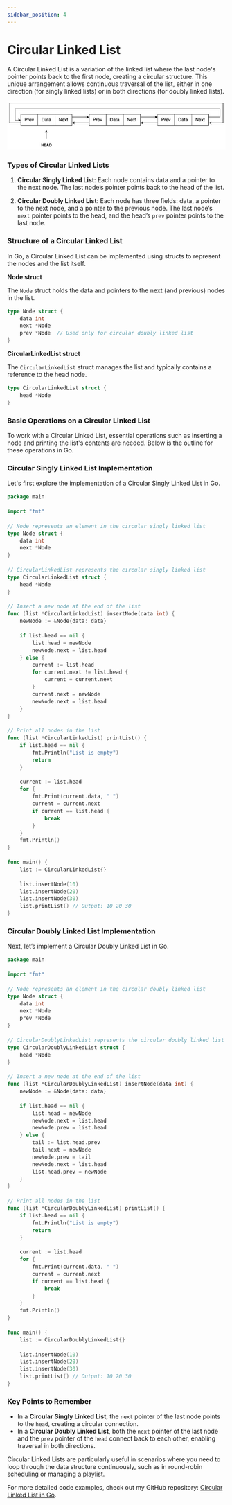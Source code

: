 ```yaml
---
sidebar_position: 4
---
```


# Circular Linked List

A Circular Linked List is a variation of the linked list where the last node's pointer points back to the first node, creating a circular structure. This unique arrangement allows continuous traversal of the list, either in one direction (for singly linked lists) or in both directions (for doubly linked lists).

![Circular linked list](./img/circular-linked-list.jpg)

### Types of Circular Linked Lists

1. **Circular Singly Linked List**: Each node contains data and a pointer to the next node. The last node’s pointer points back to the head of the list.

2. **Circular Doubly Linked List**: Each node has three fields: data, a pointer to the next node, and a pointer to the previous node. The last node’s `next` pointer points to the head, and the head’s `prev` pointer points to the last node.

### Structure of a Circular Linked List

In Go, a Circular Linked List can be implemented using structs to represent the nodes and the list itself.

**Node struct**

The `Node` struct holds the data and pointers to the next (and previous) nodes in the list.

```go
type Node struct {
    data int
    next *Node
    prev *Node  // Used only for circular doubly linked list
}
```

**CircularLinkedList struct**

The `CircularLinkedList` struct manages the list and typically contains a reference to the head node.

```go
type CircularLinkedList struct {
    head *Node
}
```

### Basic Operations on a Circular Linked List

To work with a Circular Linked List, essential operations such as inserting a node and printing the list's contents are needed. Below is the outline for these operations in Go.

### Circular Singly Linked List Implementation

Let's first explore the implementation of a Circular Singly Linked List in Go.

```go
package main

import "fmt"

// Node represents an element in the circular singly linked list
type Node struct {
    data int
    next *Node
}

// CircularLinkedList represents the circular singly linked list
type CircularLinkedList struct {
    head *Node
}

// Insert a new node at the end of the list
func (list *CircularLinkedList) insertNode(data int) {
    newNode := &Node{data: data}

    if list.head == nil {
        list.head = newNode
        newNode.next = list.head
    } else {
        current := list.head
        for current.next != list.head {
            current = current.next
        }
        current.next = newNode
        newNode.next = list.head
    }
}

// Print all nodes in the list
func (list *CircularLinkedList) printList() {
    if list.head == nil {
        fmt.Println("List is empty")
        return
    }

    current := list.head
    for {
        fmt.Print(current.data, " ")
        current = current.next
        if current == list.head {
            break
        }
    }
    fmt.Println()
}

func main() {
    list := CircularLinkedList{}

    list.insertNode(10)
    list.insertNode(20)
    list.insertNode(30)
    list.printList() // Output: 10 20 30
}
```

### Circular Doubly Linked List Implementation

Next, let’s implement a Circular Doubly Linked List in Go.

```go
package main

import "fmt"

// Node represents an element in the circular doubly linked list
type Node struct {
    data int
    next *Node
    prev *Node
}

// CircularDoublyLinkedList represents the circular doubly linked list
type CircularDoublyLinkedList struct {
    head *Node
}

// Insert a new node at the end of the list
func (list *CircularDoublyLinkedList) insertNode(data int) {
    newNode := &Node{data: data}

    if list.head == nil {
        list.head = newNode
        newNode.next = list.head
        newNode.prev = list.head
    } else {
        tail := list.head.prev
        tail.next = newNode
        newNode.prev = tail
        newNode.next = list.head
        list.head.prev = newNode
    }
}

// Print all nodes in the list
func (list *CircularDoublyLinkedList) printList() {
    if list.head == nil {
        fmt.Println("List is empty")
        return
    }

    current := list.head
    for {
        fmt.Print(current.data, " ")
        current = current.next
        if current == list.head {
            break
        }
    }
    fmt.Println()
}

func main() {
    list := CircularDoublyLinkedList{}

    list.insertNode(10)
    list.insertNode(20)
    list.insertNode(30)
    list.printList() // Output: 10 20 30
}
```

### Key Points to Remember

- In a **Circular Singly Linked List**, the `next` pointer of the last node points to the `head`, creating a circular connection.
- In a **Circular Doubly Linked List**, both the `next` pointer of the last node and the `prev` pointer of the `head` connect back to each other, enabling traversal in both directions.

Circular Linked Lists are particularly useful in scenarios where you need to loop through the data structure continuously, such as in round-robin scheduling or managing a playlist.

For more detailed code examples, check out my GitHub repository: [Circular Linked List in Go](https://github.com/paresh-patil/data_structure_and_algorithms/blob/main/data_structures/linked_list/golang/circular_linked_list.go).
